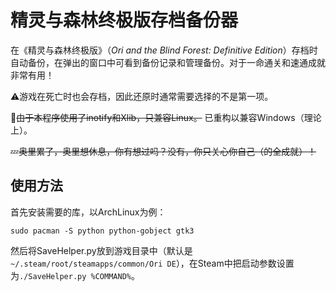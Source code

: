 # 精灵与森林终极版存档备份器

在《精灵与森林终极版》（*Ori and the Blind Forest: Definitive Edition*）存档时自动备份，在弹出的窗口中可看到备份记录和管理备份。对于一命通关和速通成就非常有用！

⚠️游戏在死亡时也会存档，因此还原时通常需要选择的不是第一项。

🚫~~由于本程序使用了inotify和Xlib，只兼容Linux。~~ 已重构以兼容Windows（理论上）。

💤~~奥里累了，奥里想休息，你有想过吗？没有，你只关心你自己（的全成就）！~~

## 使用方法

首先安装需要的库，以ArchLinux为例：

```shell
sudo pacman -S python python-gobject gtk3
```

然后将SaveHelper.py放到游戏目录中（默认是`~/.steam/root/steamapps/common/Ori DE`），在Steam中把启动参数设置为`./SaveHelper.py %COMMAND%`。
